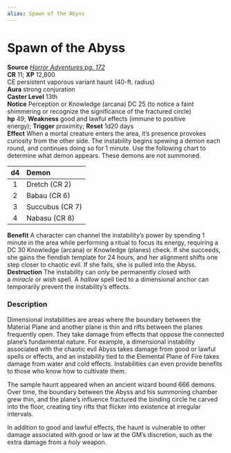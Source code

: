 ```yaml
---
alias: Spawn of the Abyss
---
```


# Spawn of the Abyss

**Source** [_Horror Adventures pg. 172_](http://paizo.com/products/btpy9n5a?Pathfinder-Roleplaying-Game-Horror-Adventures)  
**CR** 11; **XP** 12,800  
CE persistent vaporous variant haunt (40-ft. radius)  
**Aura** strong conjuration  
**Caster Level** 13th  
**Notice** Perception or Knowledge (arcana) DC 25 (to notice a faint shimmering or recognize the significance of the fractured circle)  
**hp** 49; **Weakness** good and lawful effects (immune to positive energy); **Trigger** proximity; **Reset** 1d20 days  
**Effect** When a mortal creature enters the area, it’s presence provokes curiosity from the other side. The instability begins spewing a demon each round, and continues doing so for 1 minute. Use the following chart to determine what demon appears. These demons are not summoned.  
  

| **d4** | **Demon** |
| :-: | :--- |
| 1 | Dretch (CR 2) |
| 2 | Babau (CR 6) |
| 3 | Succubus (CR 7) |
| 4 | Nabasu (CR 8) |
  
**Benefit** A character can channel the instability’s power by spending 1 minute in the area while performing a ritual to focus its energy, requiring a DC 30 Knowledge (arcana) or Knowledge (planes) check. If she succeeds, she gains the fiendish template for 24 hours, and her alignment shifts one step closer to chaotic evil. If she fails, she is pulled into the Abyss.  
**Destruction** The instability can only be permanently closed with a _miracle_ or _wish_ spell. A _hallow_ spell tied to a dimensional anchor can temporarily prevent the instability’s effects.  

### Description

Dimensional instabilities are areas where the boundary between the Material Plane and another plane is thin and rifts between the planes frequently open. They take damage from effects that oppose the connected plane’s fundamental nature. For example, a dimensional instability associated with the chaotic evil Abyss takes damage from good or lawful spells or effects, and an instability tied to the Elemental Plane of Fire takes damage from water and cold effects. Instabilities can even provide benefits to those who know how to cultivate them.  
  
The sample haunt appeared when an ancient wizard bound 666 demons. Over time, the boundary between the Abyss and his summoning chamber grew thin, and the plane’s influence fractured the binding circle he carved into the floor, creating tiny rifts that flicker into existence at irregular intervals.  
  
In addition to good and lawful effects, the haunt is vulnerable to other damage associated with good or law at the GM’s discretion, such as the extra damage from a _holy_ weapon.
